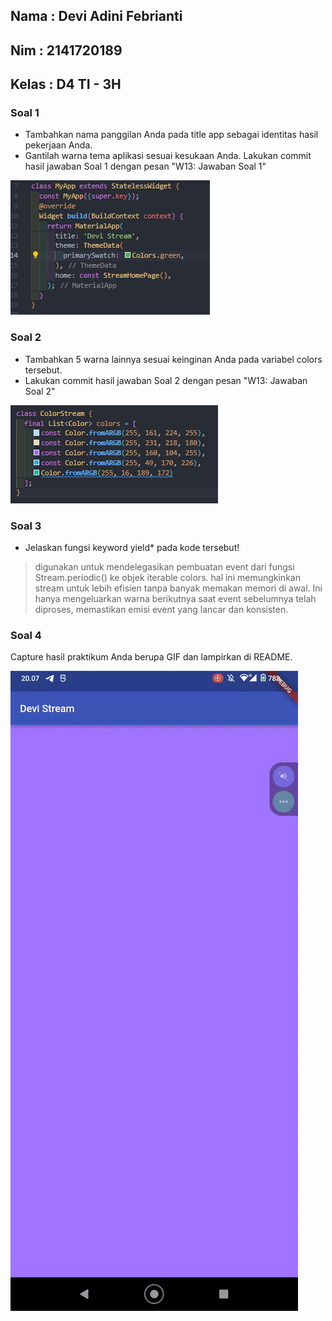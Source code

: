 ## Nama     : Devi Adini Febrianti
## Nim      : 2141720189
## Kelas    : D4 TI - 3H

### Soal 1

- Tambahkan nama panggilan Anda pada title app sebagai identitas hasil pekerjaan Anda.
- Gantilah warna tema aplikasi sesuai kesukaan Anda.
Lakukan commit hasil jawaban Soal 1 dengan pesan "W13: Jawaban Soal 1"

![Getting Started](docs/1.PNG)

### Soal 2
- Tambahkan 5 warna lainnya sesuai keinginan Anda pada variabel colors tersebut.
- Lakukan commit hasil jawaban Soal 2 dengan pesan "W13: Jawaban Soal 2"

![Getting Started](docs/2.PNG)

### Soal 3
- Jelaskan fungsi keyword yield* pada kode tersebut!
> digunakan untuk mendelegasikan pembuatan event dari fungsi Stream.periodic() ke objek iterable colors. hal ini memungkinkan stream untuk lebih efisien tanpa banyak memakan memori di awal. Ini hanya mengeluarkan warna berikutnya saat event sebelumnya telah diproses, memastikan emisi event yang lancar dan konsisten.

### Soal 4
Capture hasil praktikum Anda berupa GIF dan lampirkan di README.

![Getting Started](docs/3.gif)